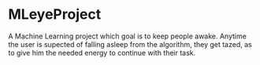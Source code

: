 # MLeyeProject
A Machine Learning project which goal is to keep people awake. Anytime the user is supected of falling asleep from the algorithm, they get tazed, as to give him the needed energy to continue with their task.
